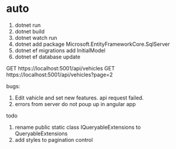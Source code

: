 # auto

1. dotnet run
2. dotnet build
3. dotnet watch run
4. dotnet add package Microsoft.EntityFrameworkCore.SqlServer
5. dotnet ef migrations add InitialModel
6. dotnet ef database update


GET https://localhost:5001/api/vehicles
GET https://localhost:5001/api/vehicles?page=2

bugs:
1. Edit vahicle and set new features. api request failed.
2. errors from server do not poup up in angular app

todo
1. rename public static class IQueryableExtensions to QueryableExtensions
2. add styles to pagination control
